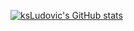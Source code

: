 [![ksLudovic's GitHub stats](https://github-readme-stats.vercel.app/api?username=ksLudovic)](https://github.com/ksLudovic/github-readme-stats)
